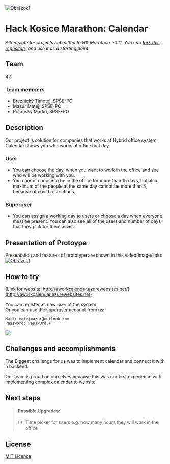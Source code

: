![Obrázok1](https://user-images.githubusercontent.com/41269745/115898763-3485d800-a45e-11eb-88aa-5d5521ec765b.png)


# Hack Kosice Marathon: Calendar

*A template for projects submitted to HK Marathon 2021. You can [fork this repository](https://docs.github.com/en/github/getting-started-with-github/fork-a-repo) and use it as a starting point.*

## Team

42

### Team members

- Breznický Timotej, SPŠE-PO
- Mazúr Matej, SPŠE-PO
- Poľanský Marko, SPŠE-PO

## Description

Our project is solution for companies that works at Hybrid office system.
Calendar shows you who works at office that day.  
### User
* You can choose the day, when you want to work in the office and see who will be working with you.
* You cannot choose to be in the office for more than 15 days, but also maximum 
 of the people at the same day cannot be more than 5, because of covid restrictions.
### Superuser
* You can assign a working day to users or choose a day when everyone must be present.
You can also see all of the users and number of days that they pick for themselves.


## Presentation of Protoype

Presentation and features of prototype are shown in this video(image/link):
[![Obrázok1](https://user-images.githubusercontent.com/41269745/114224997-199d6900-9972-11eb-81e4-a4f3dd65ea29.png)](https://youtu.be/064sRkHrSnY)  

## How to try

[Link for website: http://aworkcalendar.azurewebsites.net/](http://aworkcalendar.azurewebsites.net)

You can register as new user of the system.  
Or you can use the superuser account from us:
```
Mail: matejmazur@outlook.com
Password: Passw0rd.+
```

![](https://mazur.blob.core.windows.net/obrazky/Screenshot%202021-04-09%20160304.png?sp=rl&st=2021-04-09T13:50:44Z&se=2092-12-10T13:50:00Z&sv=2020-02-10&sr=b&sig=UX5GOhtkkZIMzvjg55C4rEVm1FPFm4Af51mzRNcxm%2FY%3D)  


## Challenges and accomplishments

The Biggest challenge for us was to implement calendar and connect it with a backend.

Our team is proud on ourselves because this was our first experience with implementing complex calendar to website.


## Next steps

>#### Possible Upgrades:
>* [ ] Time picker for users e.g. how many hours they will work in the office 


## License

[MIT License](https://github.com/42-HackKosice/2B-ModernWorkspace/blob/main/LICENSE)
